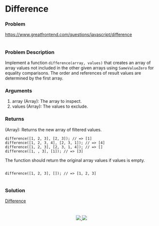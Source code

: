 # Difference

### Problem

https://www.greatfrontend.com/questions/javascript/difference

#

### Problem Description

Implement a function `difference(array, values)` that creates an array of array values not included in the other given arrays using `SameValueZero` for equality comparisons. The order and references of result values are determined by the first array.

### Arguments

1. array (Array): The array to inspect.
2. values (Array): The values to exclude.

### Returns
(Array): Returns the new array of filtered values.


```
difference([1, 2, 3], [2, 3]); // => [1]
difference([1, 2, 3, 4], [2, 3, 1]); // => [4]
difference([1, 2, 3], [2, 3, 1, 4]); // => []
difference([1, , 3], [1]); // => [3]

```

The function should return the original array values if values is empty.

```

difference([1, 2, 3], []); // => [1, 2, 3]

```


#

### Solution

[Difference](./difference.js)

#

<p align="center">
	<a href="https://github.com/ghoshsuman845" alt="Github" title="github">
       <img src="https://img.shields.io/badge/Followe_Me_For_More_Useful_Repos-15k?style=for-the-badge&color=2088FF&logo=github&logoColor=fff"/>
    </a>
    <a href="https://github.com/ghoshsuman845/ghoshsuman845" alt="Github Stars" title="Star Mark Repo">
        <img src="https://img.shields.io/badge/Shower_stars_if_you_like_my_repos-15k?style=for-the-badge&color=ffd000&logo=apachespark&logoColor=black"/>
    </a>
</p>
